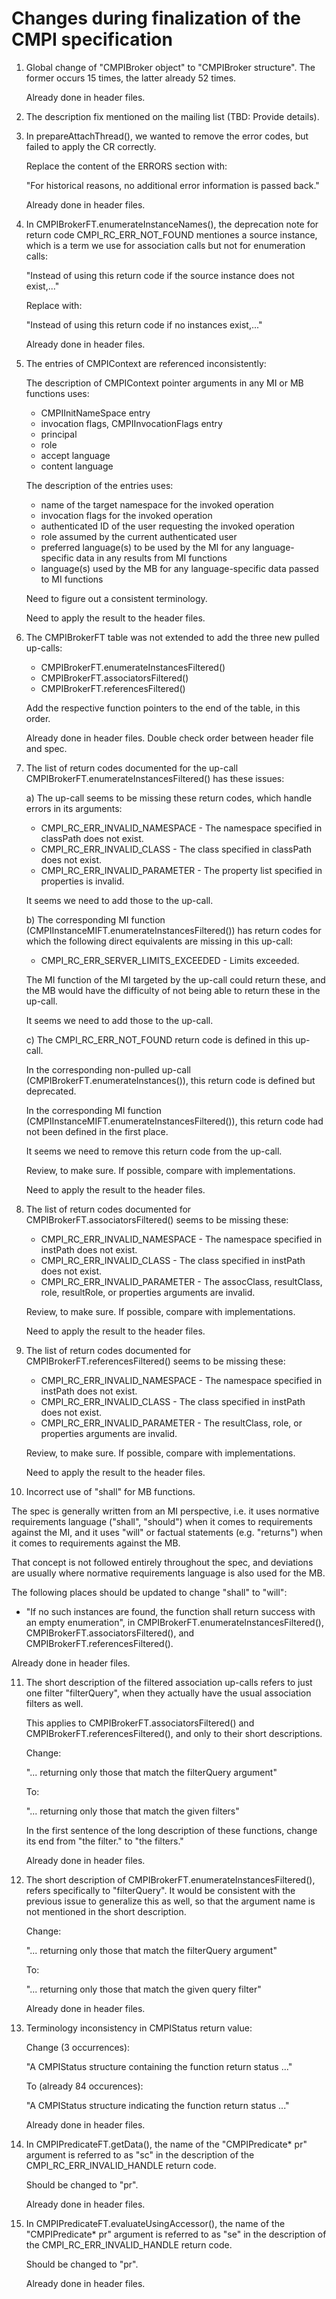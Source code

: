 Changes during finalization of the CMPI specification
=====================================================

1. Global change of "CMPIBroker object" to "CMPIBroker structure".
   The former occurs 15 times, the latter already 52 times.

   Already done in header files.

2. The description fix mentioned on the mailing list (TBD: Provide details).

3. In prepareAttachThread(), we wanted to remove the error codes, but failed to
   apply the CR correctly.

   Replace the content of the ERRORS section with:

   "For historical reasons, no additional error information is passed back."

   Already done in header files.

4. In CMPIBrokerFT.enumerateInstanceNames(), the deprecation note for return
   code CMPI_RC_ERR_NOT_FOUND mentiones a source instance, which is a term we
   use for association calls but not for enumeration calls:

   "Instead of using this return code if the source instance does not exist,..."

   Replace with:

   "Instead of using this return code if no instances exist,..."

   Already done in header files.

5. The entries of CMPIContext are referenced inconsistently:

   The description of CMPIContext pointer arguments in any MI or MB functions
   uses:
     * CMPIInitNameSpace entry
     * invocation flags, CMPIInvocationFlags entry
     * principal
     * role
     * accept language
     * content language

   The description of the entries uses:
     * name of the target namespace for the invoked operation
     * invocation flags for the invoked operation
     * authenticated ID of the user requesting the invoked operation
     * role assumed by the current authenticated user
     * preferred language(s) to be used by the MI for any language-specific
       data in any results from MI functions
     * language(s) used by the MB for any language-specific data passed to MI functions

   Need to figure out a consistent terminology.

   Need to apply the result to the header files.

6. The CMPIBrokerFT table was not extended to add the three new pulled up-calls:

     * CMPIBrokerFT.enumerateInstancesFiltered()
     * CMPIBrokerFT.associatorsFiltered()
     * CMPIBrokerFT.referencesFiltered()

   Add the respective function pointers to the end of the table, in this order.

   Already done in header files. Double check order between header file and
   spec.

7. The list of return codes documented for the up-call
   CMPIBrokerFT.enumerateInstancesFiltered() has these issues:

   a) The up-call seems to be missing these return codes, which handle errors
      in its arguments:

      * CMPI_RC_ERR_INVALID_NAMESPACE - The namespace specified in classPath
        does not exist.
      * CMPI_RC_ERR_INVALID_CLASS - The class specified in classPath does not
        exist.
      * CMPI_RC_ERR_INVALID_PARAMETER - The property list specified in
        properties is invalid.

      It seems we need to add those to the up-call.
      
   b) The corresponding MI function (CMPIInstanceMIFT.enumerateInstancesFiltered())
      has return codes for which the following direct equivalents are missing
      in this up-call:
      
      * CMPI_RC_ERR_SERVER_LIMITS_EXCEEDED - Limits exceeded.

      The MI function of the MI targeted by the up-call could return these,
      and the MB would have the difficulty of not being able to return these
      in the up-call.

      It seems we need to add those to the up-call.

   c) The CMPI_RC_ERR_NOT_FOUND return code is defined in this up-call.

      In the corresponding non-pulled up-call (CMPIBrokerFT.enumerateInstances()),
      this return code is defined but deprecated.

      In the corresponding MI function (CMPIInstanceMIFT.enumerateInstancesFiltered()),
      this return code had not been defined in the first place.

      It seems we need to remove this return code from the up-call.

   Review, to make sure.
   If possible, compare with implementations.

   Need to apply the result to the header files.

8. The list of return codes documented for
   CMPIBrokerFT.associatorsFiltered() seems to be missing these:

     * CMPI_RC_ERR_INVALID_NAMESPACE - The namespace specified in instPath does
       not exist.
     * CMPI_RC_ERR_INVALID_CLASS - The class specified in instPath does not
       exist.
     * CMPI_RC_ERR_INVALID_PARAMETER - The assocClass, resultClass, role,
       resultRole, or properties arguments are invalid.

   Review, to make sure.
   If possible, compare with implementations.

   Need to apply the result to the header files.

9. The list of return codes documented for
   CMPIBrokerFT.referencesFiltered() seems to be missing these:

     * CMPI_RC_ERR_INVALID_NAMESPACE - The namespace specified in instPath does
       not exist.
     * CMPI_RC_ERR_INVALID_CLASS - The class specified in instPath does not
       exist.
     * CMPI_RC_ERR_INVALID_PARAMETER - The resultClass, role, or properties
       arguments are invalid.

   Review, to make sure.
   If possible, compare with implementations.

   Need to apply the result to the header files.

10. Incorrect use of "shall" for MB functions.

   The spec is generally written from an MI perspective, i.e. it uses
   normative requirements language ("shall", "should") when it comes to
   requirements against the MI, and it uses "will" or factual statements (e.g.
   "returns") when it comes to requirements against the MB.

   That concept is not followed entirely throughout the spec, and deviations
   are usually where normative requirements language is also used for the MB.

   The following places should be updated to change "shall" to "will":
   
   * "If no such instances are found, the function shall return success with
     an empty enumeration", in CMPIBrokerFT.enumerateInstancesFiltered(),
     CMPIBrokerFT.associatorsFiltered(), and
     CMPIBrokerFT.referencesFiltered().

   Already done in header files.

11. The short description of the filtered association up-calls refers to just
    one filter "filterQuery", when they actually have the usual association
    filters as well.

    This applies to CMPIBrokerFT.associatorsFiltered() and
    CMPIBrokerFT.referencesFiltered(), and only to their short descriptions.

    Change:

    "... returning only those that match the filterQuery argument"

    To:

    "... returning only those that match the given filters"

    In the first sentence of the long description of these functions,
    change its end from "the filter." to "the filters."

    Already done in header files.

11. The short description of CMPIBrokerFT.enumerateInstancesFiltered(),
    refers specifically to "filterQuery". It would be consistent with the
    previous issue to generalize this as well, so that the argument name
    is not mentioned in the short description.
    
    Change:

    "... returning only those that match the filterQuery argument"

    To:

    "... returning only those that match the given query filter"

    Already done in header files.

12. Terminology inconsistency in CMPIStatus return value:

    Change (3 occurrences):

    "A CMPIStatus structure containing the function return status ..."

    To (already 84 occurences):

    "A CMPIStatus structure indicating the function return status ..."

    Already done in header files.

13. In CMPIPredicateFT.getData(), the name of the
    "CMPIPredicate* pr" argument is referred to as "sc" in the description of
    the CMPI_RC_ERR_INVALID_HANDLE return code.

    Should be changed to "pr".

    Already done in header files.

14. In CMPIPredicateFT.evaluateUsingAccessor(), the name of the
    "CMPIPredicate* pr" argument is referred to as "se" in the description of
    the CMPI_RC_ERR_INVALID_HANDLE return code.

    Should be changed to "pr".

    Already done in header files.

